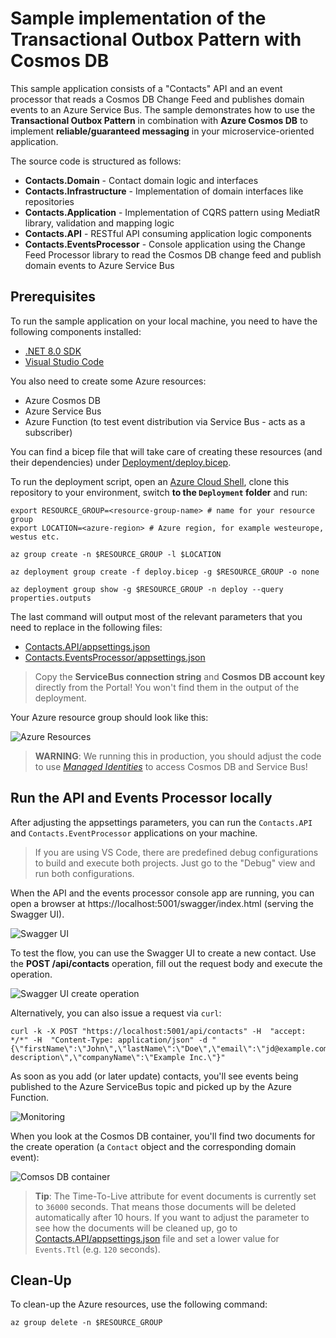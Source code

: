 # Sample implementation of the Transactional Outbox Pattern with Cosmos DB

This sample application consists of a "Contacts" API and an event processor that reads a Cosmos DB Change Feed and publishes domain events to an Azure Service Bus. The sample demonstrates how to use the **Transactional Outbox Pattern** in combination with **Azure Cosmos DB** to implement **reliable/guaranteed messaging** in your microservice-oriented application.

The source code is structured as follows:

- **Contacts.Domain** - Contact domain logic and interfaces
- **Contacts.Infrastructure** - Implementation of domain interfaces like repositories
- **Contacts.Application** - Implementation of CQRS pattern using MediatR library, validation and mapping logic
- **Contacts.API** - RESTful API consuming application logic components
- **Contacts.EventsProcessor** - Console application using the Change Feed Processor library to read the Cosmos DB change feed and publish domain events to Azure Service Bus

## Prerequisites

To run the sample application on your local machine, you need to have the following components installed:

- [.NET 8.0 SDK](https://dotnet.microsoft.com/download/dotnet/8.0)
- [Visual Studio Code](https://code.visualstudio.com/download)

You also need to create some Azure resources:

- Azure Cosmos DB
- Azure Service Bus
- Azure Function (to test event distribution via Service Bus - acts as a subscriber)

You can find a bicep file that will take care of creating these resources (and their dependencies) under [Deployment/deploy.bicep](Deployment/deploy.bicep).

To run the deployment script, open an [Azure Cloud Shell](https://shell.azure.com), clone this repository to your environment, switch **to the `Deployment` folder** and run:

```shell
export RESOURCE_GROUP=<resource-group-name> # name for your resource group
export LOCATION=<azure-region> # Azure region, for example westeurope, westus etc.

az group create -n $RESOURCE_GROUP -l $LOCATION

az deployment group create -f deploy.bicep -g $RESOURCE_GROUP -o none

az deployment group show -g $RESOURCE_GROUP -n deploy --query properties.outputs
```

The last command will output most of the relevant parameters that you need to replace in the following files:

- [Contacts.API/appsettings.json](Contacts.API/appsettings.json)
- [Contacts.EventsProcessor/appsettings.json](Contacts.EventsProcessor/appsettings.json)

> Copy the **ServiceBus connection string** and **Cosmos DB account key** directly from the Portal! You won't find them in the output of the deployment.

Your Azure resource group should look like this:

![Azure Resources](Images/azure_resources.png "Azure Resources after a successful deployment")

> **WARNING**: We running this in production, you should adjust the code to use [*Managed Identities*](https://learn.microsoft.com/entra/identity/managed-identities-azure-resources/overview) to access Cosmos DB and Service Bus!

## Run the API and Events Processor locally

After adjusting the appsettings parameters, you can run the `Contacts.API` and `Contacts.EventProcessor` applications on your machine.

> If you are using VS Code, there are predefined debug configurations to build and execute both projects. Just go to the "Debug" view and run both configurations.

When the API and the events processor console app are running, you can open a browser at https://localhost:5001/swagger/index.html (serving the Swagger UI).

![Swagger UI](Images/swaggerui.png "Swagger UI of the Contacts API")

To test the flow, you can use the Swagger UI to create a new contact. Use the **POST /api/contacts** operation, fill out the request body and execute the operation.

![Swagger UI create operation](Images/swagger_post_contact.png "Swagger UI operation for contact creation.")

Alternatively, you can also issue a request via `curl`:

```shell
curl -k -X POST "https://localhost:5001/api/contacts" -H  "accept: */*" -H  "Content-Type: application/json" -d "{\"firstName\":\"John\",\"lastName\":\"Doe\",\"email\":\"jd@example.com\",\"description\":\"Sample description\",\"companyName\":\"Example Inc.\"}"
```

As soon as you add (or later update) contacts, you'll see events being published to the Azure ServiceBus topic and picked up by the Azure Function.

![Monitoring](Images/monitoringoutput.png "Monitoring output of processed events by the Azure Function")

When you look at the Cosmos DB container, you'll find two documents for the create operation (a `Contact` object and the corresponding domain event):

![Comsos DB container](Images/cosmos_contact.png "Data container in Comsos DB after a successful create operation.")

> **Tip**: The Time-To-Live attribute for event documents is currently set to `36000` seconds. That means those documents will be deleted automatically after 10 hours. If you want to adjust the parameter to see how the documents will be cleaned up, go to [Contacts.API/appsettings.json](Contacts.API/appsettings.json) file and set a lower value for `Events.Ttl` (e.g. `120` seconds).

## Clean-Up

To clean-up the Azure resources, use the following command:

```shell
az group delete -n $RESOURCE_GROUP
```
